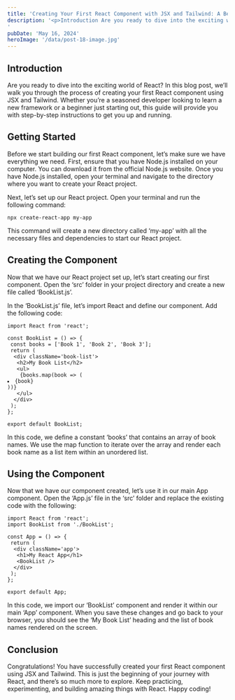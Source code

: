 ```yaml
---
title: 'Creating Your First React Component with JSX and Tailwind: A Beginners Guide'
description: '<p>Introduction Are you ready to dive into the exciting world of React? In this blog post, we&#8217;ll walk you through the process of creating your first React component using JSX and Tailwind. Whether you&#8217;re a seasoned developer looking to learn a new framework or a beginner just starting out, this guide will provide you with [&hellip;]</p>
'
pubDate: 'May 16, 2024'
heroImage: '/data/post-18-image.jpg'
---
```


<h2>Introduction</h2>
<p>Are you ready to dive into the exciting world of React? In this blog post, we&#8217;ll walk you through the process of creating your first React component using JSX and Tailwind. Whether you&#8217;re a seasoned developer looking to learn a new framework or a beginner just starting out, this guide will provide you with step-by-step instructions to get you up and running.</p>
<p></p>
<h2>Getting Started</h2>
<p>Before we start building our first React component, let&#8217;s make sure we have everything we need. First, ensure that you have Node.js installed on your computer. You can download it from the official Node.js website. Once you have Node.js installed, open your terminal and navigate to the directory where you want to create your React project.</p>
<p>Next, let&#8217;s set up our React project. Open your terminal and run the following command:</p>
<pre><code>npx create-react-app my-app</code></pre>
<p>This command will create a new directory called &#8216;my-app&#8217; with all the necessary files and dependencies to start our React project.</p>
<p></p>
<h2>Creating the Component</h2>
<p>Now that we have our React project set up, let&#8217;s start creating our first component. Open the &#8216;src&#8217; folder in your project directory and create a new file called &#8216;BookList.js&#8217;.</p>
<p>In the &#8216;BookList.js&#8217; file, let&#8217;s import React and define our component. Add the following code:</p>
<pre><code>import React from 'react';<br><br>const BookList = () =&gt; {<br>&emsp;const books = ['Book 1', 'Book 2', 'Book 3'];<br>&emsp;return (<br>&emsp;&emsp;&lt;div className='book-list'&gt;<br>&emsp;&emsp;&emsp;&lt;h2&gt;My Book List&lt;/h2&gt;<br>&emsp;&emsp;&emsp;&lt;ul&gt;<br>&emsp;&emsp;&emsp;&emsp;{books.map(book =&gt; (<li>{book}</li>))}<br>&emsp;&emsp;&emsp;&lt;/ul&gt;<br>&emsp;&emsp;&lt;/div&gt;<br>&emsp;);<br>};<br><br>export default BookList;</code></pre>
<p>In this code, we define a constant &#8216;books&#8217; that contains an array of book names. We use the map function to iterate over the array and render each book name as a list item within an unordered list.</p>
<p></p>
<h2>Using the Component</h2>
<p>Now that we have our component created, let&#8217;s use it in our main App component. Open the &#8216;App.js&#8217; file in the &#8216;src&#8217; folder and replace the existing code with the following:</p>
<pre><code>import React from 'react';<br>import BookList from './BookList';<br><br>const App = () =&gt; {<br>&emsp;return (<br>&emsp;&emsp;&lt;div className='app'&gt;<br>&emsp;&emsp;&emsp;&lt;h1&gt;My React App&lt;/h1&gt;<br>&emsp;&emsp;&emsp;&lt;BookList /&gt;<br>&emsp;&emsp;&lt;/div&gt;<br>&emsp;);<br>};<br><br>export default App;</code></pre>
<p>In this code, we import our &#8216;BookList&#8217; component and render it within our main &#8216;App&#8217; component. When you save these changes and go back to your browser, you should see the &#8216;My Book List&#8217; heading and the list of book names rendered on the screen.</p>
<p></p>
<h2>Conclusion</h2>
<p>Congratulations! You have successfully created your first React component using JSX and Tailwind. This is just the beginning of your journey with React, and there&#8217;s so much more to explore. Keep practicing, experimenting, and building amazing things with React. Happy coding!</p>

